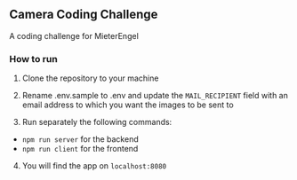 ## Camera Coding Challenge

A coding challenge for MieterEngel

### How to run

1. Clone the repository to your machine

2. Rename .env.sample to .env and update the `MAIL_RECIPIENT` field with an email address to which you want the images to be sent to

3. Run separately the following commands:

-   `npm run server` for the backend
-   `npm run client` for the frontend

4. You will find the app on `localhost:8080`
